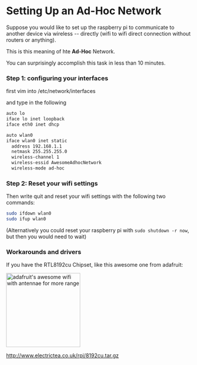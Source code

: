 Setting Up an Ad-Hoc Network
============================

Suppose you would like to set up the raspberry pi to communicate to another device via wireless -- directly (wifi to wifi direct connection without routers or anything).

This is this meaning of hte __Ad-Hoc__ Network.

You can surprisingly accomplish this task in less than 10 minutes. 

### Step 1: configuring your interfaces


first vim into /etc/network/interfaces 

and type in the following 


``` bash
auto lo
iface lo inet loopback
iface eth0 inet dhcp

auto wlan0
iface wlan0 inet static
  address 192.168.1.1
  netmask 255.255.255.0
  wireless-channel 1
  wireless-essid AwesomeAdhocNetwork
  wireless-mode ad-hoc
```

### Step 2: Reset your wifi settings

Then write quit and reset your wifi settings with the following two commands:

``` bash
sudo ifdown wlan0
sudo ifup wlan0
```

(Alternatively you could reset your raspberry pi with `sudo shutdown -r now`, but then you would need to wait)


### Workarounds and drivers

If you have the RTL8192cu Chipset, like this awesome one from adafruit:

<a href="http://www.adafruit.com/products/1030#Technical_Details"><img href="http://www.adafruit.com/images/large/1030_LRG.jpg" width="200px" alt="adafruit's awesome wifi with antennae for more range"> </a>

http://www.electrictea.co.uk/rpi/8192cu.tar.gz
